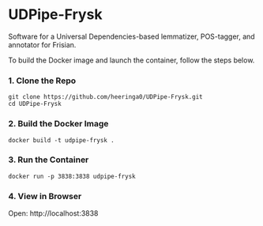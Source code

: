 # UDPipe-Frysk
Software for a Universal Dependencies-based lemmatizer, POS-tagger, and annotator for Frisian.

To build the Docker image and launch the container, follow the steps below.

### 1. Clone the Repo

```
git clone https://github.com/heeringa0/UDPipe-Frysk.git
cd UDPipe-Frysk
```

### 2. Build the Docker Image

```
docker build -t udpipe-frysk .
```

### 3. Run the Container

```
docker run -p 3838:3838 udpipe-frysk
```

### 4. View in Browser

Open:
http://localhost:3838
